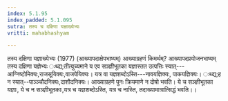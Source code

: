 ```yaml
---
index: 5.1.95
index_padded: 5.1.095
sutra: तस्य च दक्षिणा यज्ञाख्येभ्यः
vritti: mahabhashyam

---
```

 तस्य दक्षिणा यज्ञाख्येभ्यः (1977) (आख्यापदाक्षेपभाष्यम्) आख्याग्रहणं किमर्थम्? आख्यापदप्रयोजनभाष्यम् तस्य दक्षिणा यज्ञेभ्यः ःथ्द्य;तीत्युच्यमाने य एव सञ्ज्ञीभूतका यज्ञास्तत उत्पत्तिः स्यात्---आग्निष्टोमिक्यः,राजसूयिक्यः,वाजपेयिक्यः। यत्र वा यज्ञशब्दोऽस्ति---नावयज्ञिक्यः, पाकयज्ञिक्यः। ःथ्द्य;ह न स्यात्--पाञ्ञ्चौदनिक्यः,दाशौदनिक्यः। आख्याग्रहणे पुनः क्रियमाणे न दोषो भवति। ये च सञ्ज्ञीभूतका यज्ञाः, ये च न सञ्ज्ञीभूतकाः,यत्र च यज्ञशब्दोऽस्ति, यत्र च नास्ति, तदाख्यामात्रात्सिद्धं भवति।। 
